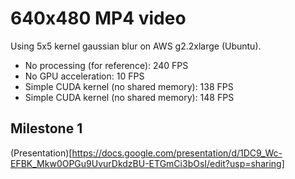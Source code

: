 640x480 MP4 video
=================
Using 5x5 kernel gaussian blur on AWS g2.2xlarge (Ubuntu).

* No processing (for reference): 240 FPS
* No GPU acceleration: 10 FPS
* Simple CUDA kernel (no shared memory): 138 FPS
* Simple CUDA kernel (no shared memory): 148 FPS

## Milestone 1
(Presentation)[https://docs.google.com/presentation/d/1DC9_Wc-EFBK_Mkw0OPGu9UvurDkdzBU-ETGmCi3bOsI/edit?usp=sharing]
